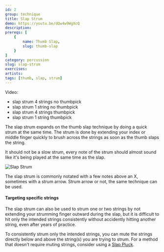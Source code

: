 ```yaml
---
id: 2
group: technique
title: Slap Strum
demo: https://youtu.be/dQw4w9WgXcQ
description:
prereqs: [
    {
        name: Thumb Slap,
        slug: thumb-slap
    }
]
category: percussion
slug: slap-strum
exercises:
artists: 
tags: [thumb, slap, strum]
---
```


Video: 
- slap strum 4 strings no thumbpick
- slap strum 1 string no thumbpick
- slap strum 4 strings thumbpick
- slap strum 1 string thumbpick

The slap strum expands on the thumb slap technique by doing a quick strum at the same time. The strum is done by extending your index or middle finger quickly to brush across the strings as soon as the thumb slaps the string.

It should not be a slow strum, every note of the strum should almost sound like it's being played at the same time as the slap.

![Slap Strum]()

The slap strum is commonly notated with a few notes above an X, sometimes with a strum arrow. Strum arrow or not, the same technique can be used.

#### Targeting specific strings

The slap strum can also be used to strum one or two strings by not extending your strumming finger outward during the slap, but it is difficult to hit only the intended strings consistently without accidently hitting another string, even after years of practice. 

To consistently strum only the intended strings, you can <span class="tt" data-tip="stop from ringing">mute</span> the strings directly below and above the string(s) you are trying to strum. For a method that doesn't require muting strings, consider using a [Slap Pluck](slap-pluck).